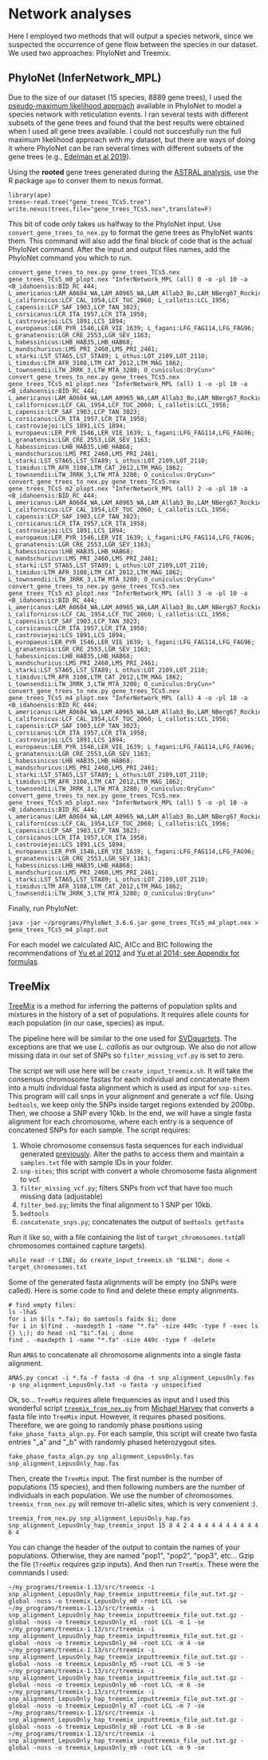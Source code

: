 # Network analyses

Here I employed two methods that will output a species network, since we suspected the occurrence of gene flow between the species in our dataset. We used two approaches: PhyloNet and Treemix.

## PhyloNet (InferNetwork_MPL)

Due to the size of our dataset (15 species, 8889 gene trees), I used the [pseudo-maximum likelihood approach](https://wiki.rice.edu/confluence/display/PHYLONET/InferNetwork_MPL) available in PhyloNet to model a species network with reticulation events. I ran several tests with different subsets of the gene trees and found that the best results were obtained when I used all gene trees available. I could not succesfully run the full maximum likelihood approach with my dataset, but there are ways of doing it where PhyloNet can be ran several times with different subsets of the gene trees (e.g., [Edelman et al 2019](https://science.sciencemag.org/content/366/6465/594.full)). 

Using the **rooted** gene trees generated during the [ASTRAL analysis](https://github.com/MafaldaSFerreira/hare-phylogenomics/blob/master/3.species_tree_analysis/3.species_tree_analysis.md#astral), use the R package `ape` to conver them to nexus format.

```
library(ape)
trees<-read.tree("gene_trees_TCs5.tree")
write.nexus(trees,file="gene_trees_TCs5.nex",translate=F)
```

This bit of code only takes us halfway to the PhyloNet input. Use `convert_gene_trees_to_nex.py` to format the gene trees as PhyloNet wants them. This command will also add the final block of code that is the actual PhyloNet command. After the input and output files names, add the PhyloNet command you which to run.

```
convert_gene_trees_to_nex.py gene_trees_TCs5.nex gene_trees_TCs5_m0_plopt.nex "InferNetwork_MPL (all) 0 -o -pl 10 -a <B_idahoensis:BID_RC_444; L_americanus:LAM_A0604_WA,LAM_A0965_WA,LAM_Allab3_Bo,LAM_NBerg67_Rockies; L_californicus:LCF_CAL_1954,LCF_TUC_2060; L_callotis:LCL_1956; L_capensis:LCP_SAF_1903,LCP_TAN_3023; L_corsicanus:LCR_ITA_1957,LCR_ITA_1958; L_castroviejoi:LCS_1891,LCS_1894; L_europaeus:LER_PYR_1546,LER_VIE_1639; L_fagani:LFG_FAG114,LFG_FAG96; L_granatensis:LGR_CRE_2553,LGR_SEV_1163; L_habessinicus:LHB_HAB35,LHB_HAB68; L_mandschuricus:LMS_PRI_2460,LMS_PRI_2461; L_starki:LST_STA65,LST_STA89; L_othus:LOT_2109,LOT_2110; L_timidus:LTM_AFR_3108,LTM_CAT_2012,LTM_MAG_1862; L_townsendii:LTW_JRRK_3,LTW_MTA_3280; O_cuniculus:OryCun>"
convert_gene_trees_to_nex.py gene_trees_TCs5.nex gene_trees_TCs5_m1_plopt.nex "InferNetwork_MPL (all) 1 -o -pl 10 -a <B_idahoensis:BID_RC_444; L_americanus:LAM_A0604_WA,LAM_A0965_WA,LAM_Allab3_Bo,LAM_NBerg67_Rockies; L_californicus:LCF_CAL_1954,LCF_TUC_2060; L_callotis:LCL_1956; L_capensis:LCP_SAF_1903,LCP_TAN_3023; L_corsicanus:LCR_ITA_1957,LCR_ITA_1958; L_castroviejoi:LCS_1891,LCS_1894; L_europaeus:LER_PYR_1546,LER_VIE_1639; L_fagani:LFG_FAG114,LFG_FAG96; L_granatensis:LGR_CRE_2553,LGR_SEV_1163; L_habessinicus:LHB_HAB35,LHB_HAB68; L_mandschuricus:LMS_PRI_2460,LMS_PRI_2461; L_starki:LST_STA65,LST_STA89; L_othus:LOT_2109,LOT_2110; L_timidus:LTM_AFR_3108,LTM_CAT_2012,LTM_MAG_1862; L_townsendii:LTW_JRRK_3,LTW_MTA_3280; O_cuniculus:OryCun>"
convert_gene_trees_to_nex.py gene_trees_TCs5.nex gene_trees_TCs5_m2_plopt.nex "InferNetwork_MPL (all) 2 -o -pl 10 -a <B_idahoensis:BID_RC_444; L_americanus:LAM_A0604_WA,LAM_A0965_WA,LAM_Allab3_Bo,LAM_NBerg67_Rockies; L_californicus:LCF_CAL_1954,LCF_TUC_2060; L_callotis:LCL_1956; L_capensis:LCP_SAF_1903,LCP_TAN_3023; L_corsicanus:LCR_ITA_1957,LCR_ITA_1958; L_castroviejoi:LCS_1891,LCS_1894; L_europaeus:LER_PYR_1546,LER_VIE_1639; L_fagani:LFG_FAG114,LFG_FAG96; L_granatensis:LGR_CRE_2553,LGR_SEV_1163; L_habessinicus:LHB_HAB35,LHB_HAB68; L_mandschuricus:LMS_PRI_2460,LMS_PRI_2461; L_starki:LST_STA65,LST_STA89; L_othus:LOT_2109,LOT_2110; L_timidus:LTM_AFR_3108,LTM_CAT_2012,LTM_MAG_1862; L_townsendii:LTW_JRRK_3,LTW_MTA_3280; O_cuniculus:OryCun>"
convert_gene_trees_to_nex.py gene_trees_TCs5.nex gene_trees_TCs5_m3_plopt.nex "InferNetwork_MPL (all) 3 -o -pl 10 -a <B_idahoensis:BID_RC_444; L_americanus:LAM_A0604_WA,LAM_A0965_WA,LAM_Allab3_Bo,LAM_NBerg67_Rockies; L_californicus:LCF_CAL_1954,LCF_TUC_2060; L_callotis:LCL_1956; L_capensis:LCP_SAF_1903,LCP_TAN_3023; L_corsicanus:LCR_ITA_1957,LCR_ITA_1958; L_castroviejoi:LCS_1891,LCS_1894; L_europaeus:LER_PYR_1546,LER_VIE_1639; L_fagani:LFG_FAG114,LFG_FAG96; L_granatensis:LGR_CRE_2553,LGR_SEV_1163; L_habessinicus:LHB_HAB35,LHB_HAB68; L_mandschuricus:LMS_PRI_2460,LMS_PRI_2461; L_starki:LST_STA65,LST_STA89; L_othus:LOT_2109,LOT_2110; L_timidus:LTM_AFR_3108,LTM_CAT_2012,LTM_MAG_1862; L_townsendii:LTW_JRRK_3,LTW_MTA_3280; O_cuniculus:OryCun>"
convert_gene_trees_to_nex.py gene_trees_TCs5.nex gene_trees_TCs5_m4_plopt.nex "InferNetwork_MPL (all) 4 -o -pl 10 -a <B_idahoensis:BID_RC_444; L_americanus:LAM_A0604_WA,LAM_A0965_WA,LAM_Allab3_Bo,LAM_NBerg67_Rockies; L_californicus:LCF_CAL_1954,LCF_TUC_2060; L_callotis:LCL_1956; L_capensis:LCP_SAF_1903,LCP_TAN_3023; L_corsicanus:LCR_ITA_1957,LCR_ITA_1958; L_castroviejoi:LCS_1891,LCS_1894; L_europaeus:LER_PYR_1546,LER_VIE_1639; L_fagani:LFG_FAG114,LFG_FAG96; L_granatensis:LGR_CRE_2553,LGR_SEV_1163; L_habessinicus:LHB_HAB35,LHB_HAB68; L_mandschuricus:LMS_PRI_2460,LMS_PRI_2461; L_starki:LST_STA65,LST_STA89; L_othus:LOT_2109,LOT_2110; L_timidus:LTM_AFR_3108,LTM_CAT_2012,LTM_MAG_1862; L_townsendii:LTW_JRRK_3,LTW_MTA_3280; O_cuniculus:OryCun>"
convert_gene_trees_to_nex.py gene_trees_TCs5.nex gene_trees_TCs5_m5_plopt.nex "InferNetwork_MPL (all) 5 -o -pl 10 -a <B_idahoensis:BID_RC_444; L_americanus:LAM_A0604_WA,LAM_A0965_WA,LAM_Allab3_Bo,LAM_NBerg67_Rockies; L_californicus:LCF_CAL_1954,LCF_TUC_2060; L_callotis:LCL_1956; L_capensis:LCP_SAF_1903,LCP_TAN_3023; L_corsicanus:LCR_ITA_1957,LCR_ITA_1958; L_castroviejoi:LCS_1891,LCS_1894; L_europaeus:LER_PYR_1546,LER_VIE_1639; L_fagani:LFG_FAG114,LFG_FAG96; L_granatensis:LGR_CRE_2553,LGR_SEV_1163; L_habessinicus:LHB_HAB35,LHB_HAB68; L_mandschuricus:LMS_PRI_2460,LMS_PRI_2461; L_starki:LST_STA65,LST_STA89; L_othus:LOT_2109,LOT_2110; L_timidus:LTM_AFR_3108,LTM_CAT_2012,LTM_MAG_1862; L_townsendii:LTW_JRRK_3,LTW_MTA_3280; O_cuniculus:OryCun>"

```

Finally, run PhyloNet:

```
java -jar ~/programs/PhyloNet_3.6.6.jar gene_trees_TCs5_m4_plopt.nex > gene_trees_TCs5_m4_plopt.out
```

For each model we calculated AIC, AICc and BIC following the recommendations of [Yu et al 2012](https://doi.org/10.1371/journal.pgen.1002660) and [Yu et al 2014; see Appendix for formulas](https://doi.org/10.1073/pnas.1407950111).

## TreeMix

[TreeMix](https://bitbucket.org/nygcresearch/treemix/wiki/Home) is a method for inferring the patterns of population splits and mixtures in the history of a set of populations. It requires allele counts for each population (in our case, species) as input.

The pipeline here will be similar to the one used for [SVDquartets](3.species_tree_analysis/create_svdquartets_input.sh). The exceptions are that we use _L. callotis_ as our outgroup. We also do not allow missing data in our set of SNPs so `filter_missing_vcf.py` is set to zero.

The script we will use here will be `create_input_treemix.sh`. It will take the consensus chromosome fastas for each individual and concatenate them into a multi individual fasta alignment which is used as input for `snp-sites`. This program will call snps in your alignment and generate a vcf file. Using `bedtools`, we keep only the SNPs inside target regions extended by 200bp. Then, we choose a SNP every 10kb. In the end, we will have a single fasta alignment for each chromosome, where each entry is a sequence of concatened SNPs for each sample. The script requires:

1. Whole chromosome consensus fasta sequences for each individual generated [previously](https://github.com/MafaldaSFerreira/hare-phylogenomics/blob/master/3.species_tree_analysis.md#1-generate-consensus-fasta-per-individual-and-chromosome-as-described-here). Alter the paths to access them and maintain a `samples.txt` file with sample IDs in your folder.
2. `snp-sites`; this script with convert a whole chromosome fasta alignment to vcf.
3. `filter_missing_vcf.py`; filters SNPs from vcf that have too much missing data (adjustable)
4. `filter_bed.py`; limits the final alignment to 1 SNP per 10kb.
5. `bedtools`
6. `concatenate_snps.py`; concatenates the output of `bedtools getfasta`

Run it like so, with a file containing the list of `target_chromosomes.txt`(all chromosomes contained capture targets).

```
while read -r LINE; do create_input_treemix.sh "$LINE"; done < target_chromosomes.txt
```

Some of the generated fasta alignments will be empty (no SNPs were called). Here is some code to find and delete these empty alignments.

```
# find empty files:
ls -lhaS
for i in $(ls *.fa); do samtools faidx $i; done
for i in $(find . -maxdepth 1 -name "*.fa" -size 449c -type f -exec ls {} \;); do head -n1 "$i".fai ; done
find . -maxdepth 1 -name "*.fa" -size 449c -type f -delete
```

Run `AMAS` to concatenate all chromosome alignments into a single fasta alignment.

```
AMAS.py concat -i *.fa -f fasta -d dna -t snp_alignment_LepusOnly.fas -p snp_alignment_LepusOnly.txt -u fasta -y unspecified
```

Ok, so... `TreeMix` requires allele frequencies as input and I used this wonderful script [`treemix_from_nex.py`](https://github.com/mgharvey/misc_python/blob/master/bin/TreeMix/treemix_from_nex.py) from [Michael Harvey](https://github.com/mgharvey) that converts a fasta file into `TreeMix` input. However, it requires phased positions. Therefore, we are going to randomly phase positions using `fake_phase_fasta_algn.py`. For each sample, this script will create two fasta entries "_a" and "_b" with randomly phased heterozygout sites.

```
fake_phase_fasta_algn.py snp_alignment_LepusOnly.fas snp_alignment_LepusOnly_hap.fas
```

Then, create the `TreeMix` input. The first number is the number of populations (15 species), and then following numbers are the number of individuals in each population. We use the number of chromosomes. `treemix_from_nex.py` will remove tri-allelic sites, which is very convenient :).

```
treemix_from_nex.py snp_alignment_LepusOnly_hap.fas snp_alignment_LepusOnly_hap_treemix_input 15 8 4 2 4 4 4 4 4 4 4 4 4 4 6 4
```

You can change the header of the output to contain the names of your populations. Otherwise, they are named "pop1", "pop2", "pop3", etc... Gzip the file (`TreeMix` requires gzip inputs). And then run `TreeMix`. These were the commands I used:

```
~/my_programs/treemix-1.13/src/treemix -i snp_alignment_LepusOnly_hap_treemix_inputtreemix_file_out.txt.gz -global -noss -o treemix_LepusOnly_m0 -root LCL -se
~/my_programs/treemix-1.13/src/treemix -i snp_alignment_LepusOnly_hap_treemix_inputtreemix_file_out.txt.gz -global -noss -o treemix_LepusOnly_m1 -root LCL -m 1 -se
~/my_programs/treemix-1.13/src/treemix -i snp_alignment_LepusOnly_hap_treemix_inputtreemix_file_out.txt.gz -global -noss -o treemix_LepusOnly_m4 -root LCL -m 4 -se
~/my_programs/treemix-1.13/src/treemix -i snp_alignment_LepusOnly_hap_treemix_inputtreemix_file_out.txt.gz -global -noss -o treemix_LepusOnly_m5 -root LCL -m 5 -se
~/my_programs/treemix-1.13/src/treemix -i snp_alignment_LepusOnly_hap_treemix_inputtreemix_file_out.txt.gz -global -noss -o treemix_LepusOnly_m6 -root LCL -m 6 -se
~/my_programs/treemix-1.13/src/treemix -i snp_alignment_LepusOnly_hap_treemix_inputtreemix_file_out.txt.gz -global -noss -o treemix_LepusOnly_m7 -root LCL -m 7 -se
~/my_programs/treemix-1.13/src/treemix -i snp_alignment_LepusOnly_hap_treemix_inputtreemix_file_out.txt.gz -global -noss -o treemix_LepusOnly_m8 -root LCL -m 8 -se
~/my_programs/treemix-1.13/src/treemix -i snp_alignment_LepusOnly_hap_treemix_inputtreemix_file_out.txt.gz -global -noss -o treemix_LepusOnly_m9 -root LCL -m 9 -se
```
